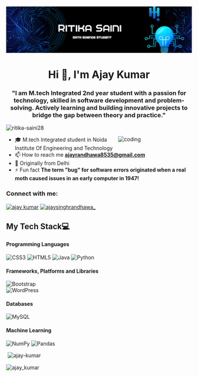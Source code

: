 ![logo](https://github.com/Ritika-Saini28/Ritika-Saini28/blob/main/Blue%20Black%20Modern%20Computer%20Science%20Google%20Classroom%20Header.png)
<h1 align="center">Hi 👋, I'm Ajay Kumar</h1>
<h3 align="center">"I am M.tech Integrated 2nd year student with a passion for technology, skilled in software development and problem-solving. Actively learning and building innovative projects to bridge the gap between theory and practice."</h3>
<p align="left"> <img src="https://komarev.com/ghpvc/?username=ritika-saini28&label=Profile%20views&color=0e75b6&style=flat" alt="ritika-saini28" /> </p>
<img align="right" alt="coding" width="200" src="image_processing20210301-3601-w1fbuc.gif">

- 🎓 M.tech Integrated student in Noida Institute Of Engineering and Technology
- 📫 How to reach me **ajayrandhawa8535@gmail.com**
- 🏡 Originally from Delhi 
- ⚡ Fun fact **The term "bug" for software errors originated when a real moth caused issues in an early computer in 1947!**

<h3 align="left">Connect with me:</h3>
<p align="left">
<a href="https://www.linkedin.com/in/ajay-kumar-053101333?utm_source=share&utm_campaign=share_via&utm_content=profile&utm_medium=android_app" target="blank"><img align="center" src="https://raw.githubusercontent.com/rahuldkjain/github-profile-readme-generator/master/src/images/icons/Social/linked-in-alt.svg" alt="ajay kumar" height="30" width="40" /></a>
<a href="https://www.instagram.com/ajaysinghrandhawa_/profilecard/?igsh=aTA3am95Mmx1cGVy" target="blank"><img align="center" src="https://raw.githubusercontent.com/rahuldkjain/github-profile-readme-generator/master/src/images/icons/Social/instagram.svg" alt="ajaysinghrandhawa_" height="30" width="40" /></a>
</p>


## My Tech Stack💻

#### Programming Languages
![CSS3](https://img.shields.io/badge/css3-%231572B6.svg?style=for-the-badge&logo=css3&logoColor=white) 
![HTML5](https://img.shields.io/badge/html5-%23E34F26.svg?style=for-the-badge&logo=html5&logoColor=white) 
![Java](https://img.shields.io/badge/java-%23ED8B00.svg?style=for-the-badge&logo=openjdk&logoColor=white) 
![Python](https://img.shields.io/badge/python-3670A0?style=for-the-badge&logo=python&logoColor=ffdd54) 

#### Frameworks, Platforms and Libraries 
![Bootstrap](https://img.shields.io/badge/bootstrap-%238511FA.svg?style=for-the-badge&logo=bootstrap&logoColor=white)  
![WordPress](https://img.shields.io/badge/WordPress-%23117AC9.svg?style=for-the-badge&logo=WordPress&logoColor=white) 

#### Databases
 ![MySQL](https://img.shields.io/badge/mysql-%2300000f.svg?style=for-the-badge&logo=mysql&logoColor=white)  

#### Machine Learning
![NumPy](https://img.shields.io/badge/numpy-%23013243.svg?style=for-the-badge&logo=numpy&logoColor=white) 
![Pandas](https://img.shields.io/badge/pandas-%23150458.svg?style=for-the-badge&logo=pandas&logoColor=white) 

<p>&nbsp;<img align="center" src="https://github-readme-stats.vercel.app/api?username=ritika-saini28&show_icons=true&locale=en" alt="ajay-kumar" /></p>

<p><img align="center" src="https://github-readme-streak-stats.herokuapp.com/?user=ritika-saini28&" alt="ajay_kumar" /></p>

